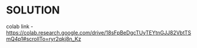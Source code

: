 # SOLUTION
colab link - https://colab.research.google.com/drive/18sFpBeDgcTUyTEYtnGJJ82VbtTSmQ4p1#scrollTo=ryr2qkj8n_Kz
